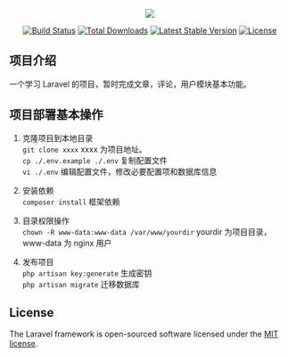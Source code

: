 <p align="center"><img src="https://laravel.com/assets/img/components/logo-laravel.svg"></p>

<p align="center">
<a href="https://travis-ci.org/laravel/framework"><img src="https://travis-ci.org/laravel/framework.svg" alt="Build Status"></a>
<a href="https://packagist.org/packages/laravel/framework"><img src="https://poser.pugx.org/laravel/framework/d/total.svg" alt="Total Downloads"></a>
<a href="https://packagist.org/packages/laravel/framework"><img src="https://poser.pugx.org/laravel/framework/v/stable.svg" alt="Latest Stable Version"></a>
<a href="https://packagist.org/packages/laravel/framework"><img src="https://poser.pugx.org/laravel/framework/license.svg" alt="License"></a>
</p>

## 项目介绍

 一个学习 Laravel 的项目，暂时完成文章，评论，用户模块基本功能。

## 项目部署基本操作

1. 克隆项目到本地目录  
   `git clone xxxx`   xxxx 为项目地址。  
    `cp ./.env.example ./.env`     复制配置文件  
    `vi ./.env`     编辑配置文件，修改必要配置项和数据库信息  

2. 安装依赖  
   `composer install`   框架依赖

3. 目录权限操作    
    `chown -R www-data:www-data /var/www/yourdir`  yourdir 为项目目录， www-data 为 nginx 用户   

4. 发布项目   
   `php artisan key:generate`    生成密钥   
   `php artisan migrate`    迁移数据库

## License

The Laravel framework is open-sourced software licensed under the [MIT license](https://opensource.org/licenses/MIT).
